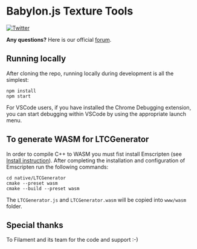 # Babylon.js Texture Tools

[![Twitter](https://img.shields.io/twitter/follow/babylonjs.svg?style=social&label=Follow)](https://twitter.com/intent/follow?screen_name=babylonjs)

**Any questions?** Here is our official [forum](https://forum.babylonjs.com/).

## Running locally

After cloning the repo, running locally during development is all the simplest:
```
npm install
npm start
```

For VSCode users, if you have installed the Chrome Debugging extension, you can start debugging within VSCode by using the appropriate launch menu.

## To generate WASM for LTCGenerator

In order to compile C++ to WASM you must fist install Emscripten (see [Install instruction](https://emscripten.org/docs/getting_started/downloads.html)). After completing the installation and configuration of Emscripten run the following commands: 

```
cd native/LTCGenerator
cmake --preset wasm
cmake --build --preset wasm
```

The ```LTCGenerator.js``` and ```LTCGenerator.wasm``` will be copied into ```www/wasm``` folder.

## Special thanks
To Filament and its team for the code and support :-)


